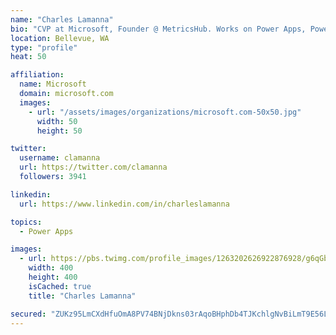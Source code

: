 ```yaml
---
name: "Charles Lamanna"
bio: "CVP at Microsoft, Founder @ MetricsHub. Works on Power Apps, Power Automate, Power Virtual Agent, Common Data Service and Dynamics 365."
location: Bellevue, WA
type: "profile"
heat: 50

affiliation:
  name: Microsoft
  domain: microsoft.com
  images:
    - url: "/assets/images/organizations/microsoft.com-50x50.jpg"
      width: 50
      height: 50

twitter:
  username: clamanna
  url: https://twitter.com/clamanna
  followers: 3941

linkedin:
  url: https://www.linkedin.com/in/charleslamanna

topics:
  - Power Apps

images:
  - url: https://pbs.twimg.com/profile_images/1263202626922876928/g6qGbHZ-_400x400.jpg
    width: 400
    height: 400
    isCached: true
    title: "Charles Lamanna"

secured: "ZUKz95LmCXdHfuOmA8PV74BNjDkns03rAqoBHphDb4TJKchlgNvBiLmT9E56LaDNParyBlWzEV8MMkLAFSbxoxS9mhJtXc90aRVpN7VSed7GHVcXgsVFQ072thuUdP8x6eLsEZkDz1hUPl+vNhKYHYLisYWIKwGczei/8SOUbMTqLYsh865cx5YY6il9pdp59TnA0BivvAdbJhp/WLVtSJF39TqjsmDCJ1137AvakjTLsRbk7ATygAnZgZpf4K4NlxiM6jyolBBk7WDrmSGIA1A47mtugJjjxOL5BNH+xUp7vvLwVmyow+lut0YbOmlhAjmSU5tyzBUW9kwnP3HFyPDvUdtZfJ/kenLVFIz94OBJxm6KvvIJluvUXtigy5TRfNcJkQaHylBvtJaxX6XGtg5W1d9ZOqU9UgdXtBb9Z7g=;f/odONNWXoDSv1DGS/Icjw=="
---
```


